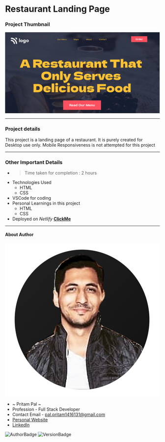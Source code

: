 # Restaurant Landing Page 

### Project Thumbnail

![ImageThumbnail](./thumbnail.png)
***
### Project details
This project is a landing page of a restaurant. It is purely created for Desktop use only. Mobile Responsiveness is not attempted for this project


***
### Other Important Details
- >Time taken for completion : 2 hours
- Technologies Used
  - HTML
  - CSS
- VSCode for coding
- Personal Learnings in this project 
    - HTML
    - CSS 
- Deployed on *Netlify*  **[ClickMe](https://restaurantlandingyo.netlify.app/)** 
*** 
#### About Author
![AuthorImage](./circle-profile-pic.png)
- ~ Pritam Pal ~
- Profession - Full Stack Developer
- Contact Email - pal.pritam1416131@gmail.com
- [Personal Website](#)
- [LinkedIn](https://www.linkedin.com/in/pritampal1/)  

![AuthorBadge](https://img.shields.io/badge/Author-Pritam-yellow)
![VersionBadge](https://img.shields.io/badge/Version-1.0.0-lightgrey)
